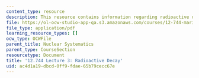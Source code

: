 ```yaml
---
content_type: resource
description: This resource contains information regarding radioactive decay.
file: https://ol-ocw-studio-app-qa.s3.amazonaws.com/courses/12-744-marine-isotope-chemistry-fall-2012/ac4d1a19dbcd0ff9fdae65b79cecc67e_MIT12_744F12_Lec3.pdf
file_type: application/pdf
learning_resource_types: []
ocw_type: OCWFile
parent_title: Nuclear Systematics
parent_type: CourseSection
resourcetype: Document
title: '12.744 Lecture 3: Radioactive Decay'
uid: ac4d1a19-dbcd-0ff9-fdae-65b79cecc67e
---
```

